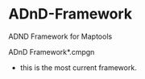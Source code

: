 # ADnD-Framework
ADND Framework for Maptools

ADnD Framework*.cmpgn
- this is the most current framework.
